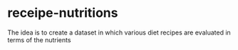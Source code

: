 # receipe-nutritions

The idea is to create a dataset in which various diet recipes are evaluated in terms of the nutrients
